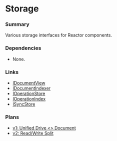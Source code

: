 # Storage

### Summary

Various storage interfaces for Reactor components.

### Dependencies

- None.

### Links

- [IDocumentView](IDocumentView.md)
- [IDocumentIndexer](IDocumentIndexer.md)
- [IOperationStore](IOperationStore.md)
- [IOperationIndex](../Cache/interface.md)
- [ISyncStore](ISyncStore.md)

### Plans

- [v1: Unified Drive <> Document](v1.md)
- [v2: Read/Write Split](v2.md)
